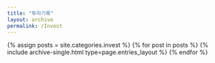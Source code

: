 ```yaml
---
title: "투자기록"
layout: archive
permalink: /Invest
---
```


{% assign posts = site.categories.invest %}
{% for post in posts %} {% include archive-single.html type=page.entries_layout %} {% endfor %}
